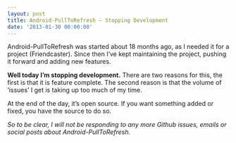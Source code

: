 ```yaml
---
layout: post
title: Android-PullToRefresh – Stopping Development
date: '2013-01-30 00:00:00'
---
```


<p>Android-PullToRefresh was started about 18 months ago, as I needed it for a project (Friendcaster). Since then I&#8217;ve kept maintaining the project, pushing it forward and adding new features.<!--more--></p>

<p><strong>Well today I&#8217;m stopping development.</strong> There are two reasons for this, the first is that it is feature complete. The second reason is that the volume of &#8216;issues&#8217; I get is taking up too much of my time.</p>

<p>At the end of the day, it&#8217;s open source. If you want something added or fixed, you have the source to do so.</p>

<p><em>So to be clear, I will not be responding to any more Github issues, emails or social posts about Android-PullToRefresh.</em></p>
